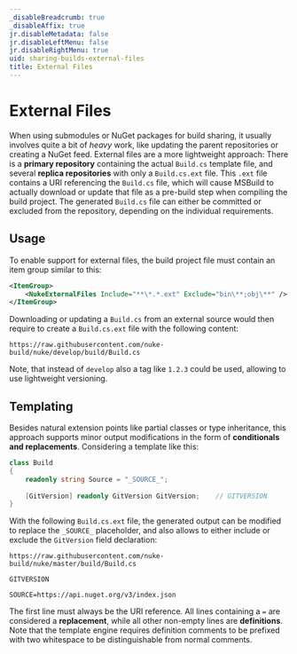 ```yaml
---
_disableBreadcrumb: true
_disableAffix: true
jr.disableMetadata: false
jr.disableLeftMenu: false
jr.disableRightMenu: true
uid: sharing-builds-external-files
title: External Files
---
```


# External Files

When using submodules or NuGet packages for build sharing, it usually involves quite a bit of _heavy_ work, like updating the parent repositories or creating a NuGet feed. External files are a more lightweight approach: There is a **primary repository** containing the actual `Build.cs` template file, and several **replica repositories** with only a `Build.cs.ext` file. This `.ext` file contains a URI referencing the `Build.cs` file, which will cause MSBuild to actually download or update that file as a pre-build step when compiling the build project. The generated `Build.cs` file can either be committed or excluded from the repository, depending on the individual requirements.

## Usage

To enable support for external files, the build project file must contain an item group similar to this:

```xml
<ItemGroup>
    <NukeExternalFiles Include="**\*.*.ext" Exclude="bin\**;obj\**" />
</ItemGroup>
```

Downloading or updating a `Build.cs` from an external source would then require to create a `Build.cs.ext` file with the following content:

```text
https://raw.githubusercontent.com/nuke-build/nuke/develop/build/Build.cs
```

Note, that instead of `develop` also a tag like `1.2.3` could be used, allowing to use lightweight versioning.

## Templating

Besides natural extension points like partial classes or type inheritance, this approach supports minor output modifications in the form of **conditionals and replacements**. Considering a template like this:

```csharp
class Build
{
    readonly string Source = "_SOURCE_";
    
    [GitVersion] readonly GitVersion GitVersion;    // GITVERSION
}
```

With the following `Build.cs.ext` file, the generated output can be modified to replace the `_SOURCE_` placeholder, and also allows to either include or exclude the `GitVersion` field declaration:

```text
https://raw.githubusercontent.com/nuke-build/nuke/master/build/Build.cs

GITVERSION

SOURCE=https://api.nuget.org/v3/index.json
```

The first line must always be the URI reference. All lines containing a `=` are considered a **replacement**, while all other non-empty lines are **definitions**. Note that the template engine requires definition comments to be prefixed with two whitespace to be distinguishable from normal comments.
